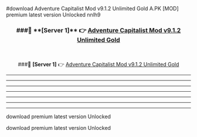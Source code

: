 #download Adventure Capitalist Mod v9.1.2 Unlimited Gold A.PK [MOD] premium latest version Unlocked nnlh9 



<div align="center">
<h3>###🔹 **[Server 1]** 👉 <a href="https://download1apk.web.app/">Adventure Capitalist Mod v9.1.2 Unlimited Gold</a></h3><br>


###🔹 **[Server 1]** 👉 <a href="https://download1apk.web.app/">Adventure Capitalist Mod v9.1.2 Unlimited Gold</a></h3>
</div>



----------------------------------------------------------

----------------------------------------------------------

----------------------------------------------------------

----------------------------------------------------------

----------------------------------------------------------

----------------------------------------------------------

----------------------------------------------------------

download premium latest version Unlocked

download premium latest version Unlocked
